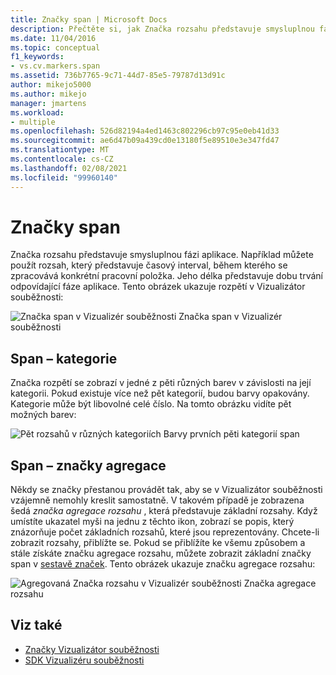 ```yaml
---
title: Značky span | Microsoft Docs
description: Přečtěte si, jak Značka rozsahu představuje smysluplnou fázi aplikace a jak vidět příklad, který ukazuje rozpětí v Vizualizátor souběžnosti.
ms.date: 11/04/2016
ms.topic: conceptual
f1_keywords:
- vs.cv.markers.span
ms.assetid: 736b7765-9c71-44d7-85e5-79787d13d91c
author: mikejo5000
ms.author: mikejo
manager: jmartens
ms.workload:
- multiple
ms.openlocfilehash: 526d82194a4ed1463c802296cb97c95e0eb41d33
ms.sourcegitcommit: ae6d47b09a439cd0e13180f5e89510e3e347fd47
ms.translationtype: MT
ms.contentlocale: cs-CZ
ms.lasthandoff: 02/08/2021
ms.locfileid: "99960140"
---
```

# <a name="span-markers"></a>Značky span
Značka rozsahu představuje smysluplnou fázi aplikace. Například můžete použít rozsah, který představuje časový interval, během kterého se zpracovává konkrétní pracovní položka. Jeho délka představuje dobu trvání odpovídající fáze aplikace. Tento obrázek ukazuje rozpětí v Vizualizátor souběžnosti:

 ![Značka span v Vizualizér souběžnosti](../profiling/media/cvmarkerspan.png "CVMarkerSpan") Značka span v Vizualizér souběžnosti

## <a name="span-category"></a>Span – kategorie
 Značka rozpětí se zobrazí v jedné z pěti různých barev v závislosti na její kategorii. Pokud existuje více než pět kategorií, budou barvy opakovány. Kategorie může být libovolné celé číslo. Na tomto obrázku vidíte pět možných barev:

 ![Pět rozsahů v různých kategoriích](../profiling/media/cvmarkerspancategory.png "CVMarkerSpanCategory") Barvy prvních pěti kategorií span

## <a name="span-aggregation-markers"></a>Span – značky agregace
 Někdy se značky přestanou provádět tak, aby se v Vizualizátor souběžnosti vzájemně nemohly kreslit samostatně. V takovém případě je zobrazena šedá *značka agregace rozsahu* , která představuje základní rozsahy. Když umístíte ukazatel myši na jednu z těchto ikon, zobrazí se popis, který znázorňuje počet základních rozsahů, které jsou reprezentovány. Chcete-li zobrazit rozsahy, přiblížte se. Pokud se přiblížíte ke všemu způsobem a stále získáte značku agregace rozsahu, můžete zobrazit základní značky span v [sestavě značek](../profiling/markers-report.md). Tento obrázek ukazuje značku agregace rozsahu:

 ![Agregovaná Značka rozsahu v Vizualizér souběžnosti](../profiling/media/cvmarkerspanaggregate.png "CVMarkerSpanAggregate") Značka agregace rozsahu

## <a name="see-also"></a>Viz také
- [Značky Vizualizátor souběžnosti](../profiling/concurrency-visualizer-markers.md)
- [SDK Vizualizéru souběžnosti](../profiling/concurrency-visualizer-sdk.md)